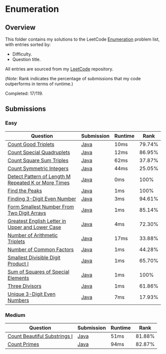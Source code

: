 # Enumeration

## Overview
This folder contains my solutions to the LeetCode [Enumeration](https://leetcode.com/problem-list/enumeration/) problem list,
with entries sorted by:
- Difficulty.
- Question title.

All entries are sourced from my [LeetCode](https://github.com/shumarb/leetcode) repository.

(*Note*: Rank indicates the percentage of submissions that my code outperforms in terms of runtime.)

Completed: 17/119.

## Submissions
### Easy
| Question                                                                                                                                              | Submission                                                                                                        | Runtime | Rank   |
|-------------------------------------------------------------------------------------------------------------------------------------------------------|-------------------------------------------------------------------------------------------------------------------|---------|--------|
| [Count Good Triplets](https://leetcode.com/problems/count-good-triplets/description/)                                                                 | [Java](https://github.com/shumarb/leetcode/blob/main/submissions/CountGoodTriplets.java)                          | 10ms    | 79.74% |
| [Count Special Quadruplets](https://leetcode.com/problems/count-special-quadruplets/description/)                                                     | [Java](https://github.com/shumarb/leetcode/blob/main/submissions/CountSpecialQuadruplets.java)                    | 12ms    | 86.95% |
| [Count Square Sum Triples](https://leetcode.com/problems/count-square-sum-triples/description/)                                                       | [Java](https://github.com/shumarb/leetcode/blob/main/submissions/CountSquareSumTriples.java)                      | 62ms    | 37.87% |
| [Count Symmetric Integers](https://leetcode.com/problems/count-symmetric-integers/description/)                                                       | [Java](https://github.com/shumarb/leetcode/blob/main/submissions/CountSymmetricIntegers.java)                     | 44ms    | 25.05% |
| [Detect Pattern of Length M Repeated K or More Times](https://leetcode.com/problems/detect-pattern-of-length-m-repeated-k-or-more-times/description/) | [Java](https://github.com/shumarb/leetcode/blob/main/submissions/DetectPatternOfLengthMRepeatedKOrMoreTimes.java) | 0ms     | 100%   |
| [Find the Peaks](https://leetcode.com/problems/find-the-peaks/description/)                                                                           | [Java](https://github.com/shumarb/leetcode/blob/main/submissions/FindThePeaks.java)                               | 1ms     | 100%   |
| [Finding 3-Digit Even Number](https://leetcode.com/problems/finding-3-digit-even-numbers/description/)                                                | [Java](https://github.com/shumarb/leetcode/blob/main/submissions/Finding3DigitEvenNumber.java)                    | 3ms     | 94.61% |
| [Form Smallest Number From Two Digit Arrays](https://leetcode.com/problems/form-smallest-number-from-two-digit-arrays/description/)                   | [Java](https://github.com/shumarb/leetcode/blob/main/submissions/FormSmallestNumberFromTwoDigitArrays.java)       | 1ms     | 85.14% |
| [Greatest English Letter in Upper and Lower Case](https://leetcode.com/problems/greatest-english-letter-in-upper-and-lower-case/description/)         | [Java](https://github.com/shumarb/leetcode/blob/main/submissions/GreatestEnglishLetterInUpperAndLowerCase.java)   | 4ms     | 72.30% |
| [Number of Arithmetic Triplets](https://leetcode.com/problems/number-of-arithmetic-triplets/description/)                                             | [Java](https://github.com/shumarb/leetcode/blob/main/submissions/NumberOfArithmeticTriplets.java)                 | 17ms    | 33.88% |
| [Number of Common Factors](https://leetcode.com/problems/number-of-common-factors/description/)                                                       | [Java](https://github.com/shumarb/leetcode/blob/main/submissions/NumberOfCommonFactors.java)                      | 1ms     | 44.28% |
| [Smallest Divisible Digit Product I](https://leetcode.com/problems/smallest-divisible-digit-product-i/description/)                                   | [Java](https://github.com/shumarb/leetcode/blob/main/submissions/SmallestDivisibleDigitProductOne.java)           | 1ms     | 65.70% |
| [Sum of Squares of Special Elements](https://leetcode.com/problems/sum-of-squares-of-elements/description/)                                           | [Java](https://github.com/shumarb/leetcode/blob/main/submissions/SumOfSquaresOfSpecialElements.java)              | 1ms     | 100%   |
| [Three Divisors](https://leetcode.com/problems/three-divisors/description/)                                                                           | [Java](https://github.com/shumarb/leetcode/blob/main/submissions/ThreeDivisors.java)                              | 1ms     | 61.86% |
| [Unique 3-Digit Even Numbers](https://leetcode.com/problems/unique-3-digit-even-numbers/description/)                                                 | [Java](https://github.com/shumarb/leetcode/blob/main/submissions/Unique3DigitEvenNumbers.java)                    | 7ms     | 17.93% |

### Medium
| Question                                                                                                | Submission                                                                                         | Runtime | Rank   |
|---------------------------------------------------------------------------------------------------------|----------------------------------------------------------------------------------------------------|---------|--------|
| [Count Beautiful Substrings I](https://leetcode.com/problems/count-beautiful-substrings-i/description/) | [Java](https://github.com/shumarb/leetcode/blob/main/submissions/CountBeautifulSubstringsOne.java) | 51ms    | 81.88% |
| [Count Primes](https://leetcode.com/problems/count-primes/description/)                                 | [Java](https://github.com/shumarb/leetcode/blob/main/submissions/CountPrimes.java)                 | 94ms    | 82.87% |
